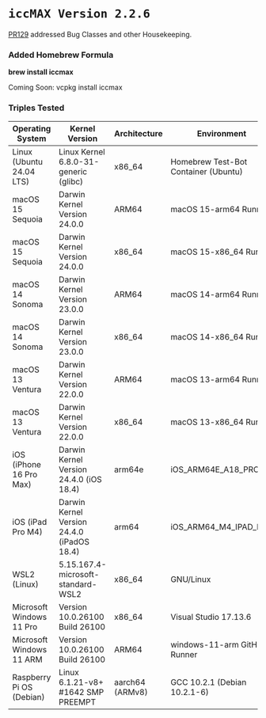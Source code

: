 ﻿# `iccMAX Version 2.2.6`

[PR129](https://github.com/InternationalColorConsortium/DemoIccMAX/pull/129) addressed Bug Classes and other Housekeeping.

### Added Homebrew Formula

**brew install iccmax**

Coming Soon: vcpkg install iccmax

### Triples Tested

| **Operating System**         | **Kernel Version**                               | **Architecture**     | **Environment**                       |
|-----------------------------|--------------------------------------------------|----------------------|---------------------------------------|
| Linux (Ubuntu 24.04 LTS)     | Linux Kernel 6.8.0-31-generic (glibc)   | x86_64           | Homebrew Test-Bot Container (Ubuntu) |
| macOS 15 Sequoia             | Darwin Kernel Version 24.0.0            | ARM64            | macOS 15-arm64 Runner              |
| macOS 15 Sequoia             | Darwin Kernel Version 24.0.0            | x86_64           | macOS 15-x86_64 Runner             |
| macOS 14 Sonoma              | Darwin Kernel Version 23.0.0            | ARM64            | macOS 14-arm64 Runner              |
| macOS 14 Sonoma              | Darwin Kernel Version 23.0.0            | x86_64           | macOS 14-x86_64 Runner             |
| macOS 13 Ventura             | Darwin Kernel Version 22.0.0            | ARM64            | macOS 13-arm64 Runner              |
| macOS 13 Ventura             | Darwin Kernel Version 22.0.0            | x86_64           | macOS 13-x86_64 Runner             |
| iOS (iPhone 16 Pro Max) | Darwin Kernel Version 24.4.0 (iOS 18.4)          | arm64e               | iOS_ARM64E_A18_PRO                    |
| iOS (iPad Pro M4)     | Darwin Kernel Version 24.4.0 (iPadOS 18.4)       | arm64                | iOS_ARM64_M4_IPAD_PRO                 |
| WSL2 (Linux)                | 5.15.167.4-microsoft-standard-WSL2               | x86_64               | GNU/Linux                             |
| Microsoft Windows 11 Pro    | Version 10.0.26100 Build 26100                   | x86_64               | Visual Studio 17.13.6                 |
| Microsoft Windows 11 ARM    | Version 10.0.26100 Build 26100                   | ARM64            | windows-11-arm GitHub Runner      |
| Raspberry Pi OS (Debian)    | Linux 6.1.21-v8+ #1642 SMP PREEMPT               | aarch64 (ARMv8)      | GCC 10.2.1 (Debian 10.2.1-6)          |
